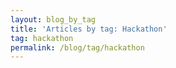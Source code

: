 ```yaml
---
layout: blog_by_tag
title: 'Articles by tag: Hackathon'
tag: hackathon
permalink: /blog/tag/hackathon
---
```

